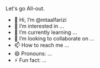 Let's go All-out.

- 👋 Hi, I’m @mtaalfarizi
- 👀 I’m interested in ...
- 🌱 I’m currently learning ...
- 💞️ I’m looking to collaborate on ...
- 📫 How to reach me ...
- 😄 Pronouns: ...
- ⚡ Fun fact: ...

<!---
mtaalfarizi/mtaalfarizi is a ✨ special ✨ repository because its `README.md` (this file) appears on your GitHub profile.
You can click the Preview link to take a look at your changes.
--->
